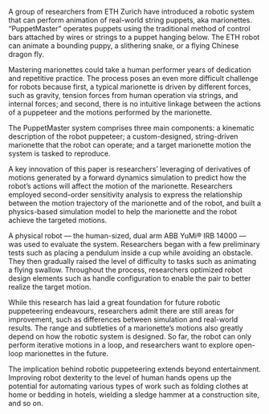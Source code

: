 A group of researchers from ETH Zurich have introduced a robotic system that can perform animation of real-world string puppets, aka marionettes. “PuppetMaster” operates puppets using the traditional method of control bars attached by wires or strings to a puppet hanging below. The ETH robot can animate a bounding puppy, a slithering snake, or a flying Chinese dragon fly.

Mastering marionettes could take a human performer years of dedication and repetitive practice. The process poses an even more difficult challenge for robots because first, a typical marionette is driven by different forces, such as gravity, tension forces from human operation via strings, and internal forces; and second, there is no intuitive linkage between the actions of a puppeteer and the motions performed by the marionette.

The PuppetMaster system comprises three main components: a kinematic description of the robot puppeteer; a custom-designed, string-driven marionette that the robot can operate; and a target marionette motion the system is tasked to reproduce.

A key innovation of this paper is researchers’ leveraging of derivatives of motions generated by a forward dynamics simulation to predict how the robot’s actions will affect the motion of the marionette. Researchers employed second-order sensitivity analysis to express the relationship between the motion trajectory of the marionette and of the robot, and built a physics-based simulation model to help the marionette and the robot achieve the targeted motions.

A physical robot — the human-sized, dual arm ABB YuMi® IRB 14000 — was used to evaluate the system. Researchers began with a few preliminary tests such as placing a pendulum inside a cup while avoiding an obstacle. They then gradually raised the level of difficulty to tasks such as animating a flying swallow. Throughout the process, researchers optimized robot design elements such as handle configuration to enable the pair to better realize the target motion.

While this research has laid a great foundation for future robotic puppeteering endeavours, researchers admit there are still areas for improvement, such as differences between simulation and real-world results. The range and subtleties of a marionette’s motions also greatly depend on how the robotic system is designed. So far, the robot can only perform iterative motions in a loop, and researchers want to explore open-loop marionettes in the future.

The implication behind robotic puppeteering extends beyond entertainment. Improving robot dexterity to the level of human hands opens up the potential for automating various types of work such as folding clothes at home or bedding in hotels, wielding a sledge hammer at a construction site, and so on.